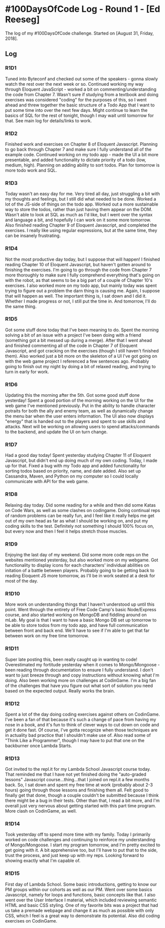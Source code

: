 # #100DaysOfCode Log - Round 1 - [Ed Reeseg]

The log of my #100DaysOfCode challenge. Started on [August 31, Friday, 2018].

## Log

### R1D1 
Tuned into Byteconf and checked out some of the speakers - gonna slowly watch the rest over the next week or so.  Continued working my way through Eloquent JavaScript - worked a bit on commenting/understanding the code from Chapter 7.  Wasn't sure if studying from a textbook and doing exercises was considered "coding" for the purposes of this, so I went ahead and threw together the basic structure of a Todo App that I want to put some time into over the next few days.  Might continue to learn the basics of SQL for the rest of tonight, though I may wait until tomorrow for that.  See main log for details/links to work.

### R1D2
Finished work and exercises on Chapter 8 of Eloquent Javascript.  Planning to go back through Chapter 7 and make sure I fully understand all of the example code.  Continued working on my todo app - made the UI a bit more presentable, and added functionality to dictate priority of a todo (low, medium, high).  Planning on adding ability to sort todos.  Plan for tomorrow is more todo work and SQL.

### R1D3
Today wasn't an easy day for me.  Very tired all day, just struggling a bit with my thoughts and feelings, but I still did what needed to be done.  Worked a lot of the JS-side of things on the todo app.  Worked out a more sustainable way to store the todos, rather than just having them appear on the DOM.  Wasn't able to look at SQL as much as I'd like, but I went over the syntax and language a bit, and hopefully I can work on it some more tomorrow.  Also finished reading Chapter 9 of Eloquent Javascript, and completed the exercises.  I really like using regular expressions, but at the same time, they can be insanely frustrating.

### R1D4

Not the most productive day today, but I suppose that will happen!  I finished reading Chapter 10 of Eloquent Javascript, but haven't gotten around to finishing the exercises.  I'm going to go through the code from Chapter 7 more thoroughly to make sure I fully comprehend everything that's going on with the robot, as that seems to be a big part of a couple of Chapter 10's exercises.  I also worked more on my todo app, but mainly today was spent trying to figure out a problem the darn thing is causing me.  Again, I suppose that will happen as well.  The important thing is, I sat down and I did it.  Whether I made progress or not, I still put the time in.  And tomorrow, I'll do the same thing.

### R1D5

Got some stuff done today that I've been meaning to do.  Spent the morning solving a bit of an issue with a project I've been doing with a friend (something got a bit messed up during a merge).  After that I went ahead and finished commenting all of the code in Chapter 7 of Eloquent Javascript, and got cracking on the exercises (though I still haven't finished them).  Also worked just a bit more on the skeleton of a UI I've got going on with the web game project I referenced a few sentences ago.  Probably going to finish out my night by doing a bit of relaxed reading, and trying to turn in early for work.

### R1D6

Updating this the morning after the 5th.  Got some good stuff done yesterday!  Spent a good portion of the morning working on the UI for the web game I've mentioned previously.  Put in the ability to handle character potraits for both the ally and enemy team, as well as dynamically change the menu bar when the user enters information.  The UI also now displays "energy" that is handed out to the players and spent to use skills and attacks.  Next will be working on allowing users to spend attacks/commands to the backend, and update the UI on turn change.

### R1D7

Had a good day today!  Spent yesterday studying Chapter 11 of Eloquent Javascript, but didn't end up doing much of my own coding.  Today, I made up for that.  Fixed a bug with my Todo app and added functionality for sorting todos based on priority, name, and date added.  Also set up Cassandra, Maven, and Python on my computer so I could locally communicate with API for the web game.

###  R1D8

Relaxing day today.  Did some reading for a while and then did some Katas on Code Wars, as well as some clashes on codingame.  Doing continual reps of random problems can be really fun, and I feel like it really helps me get out of my own head as far as what I should be working on, and put my coding skills to the test.  Definitely not something I should 100% focus on, but every now and then I feel it helps stretch those muscles.

### R1D9

Enjoying the last day of my weekend.  Did some more code reps on the websites mentioned yesterday, but also worked more on my webgame.  Got functionality to display icons for each characters' individual abilities on initation of a battle between players.  Probably going to be getting back to reading Eloquent JS more tomorrow, as I'll be in work seated at a desk for most of the day.

### R1D10

More work on understanding things that I haven't understood up until this point.  Went through the entirety of Free Code Camp's basic Node/Express course, and also started working on MongoDB and fiddling around on mLab.  My goal is that I want to have a basic Mongo DB set up tomorrow to be able to store todos from my todo app, and have full communication between front and back end.  We'll have to see if I'm able to get that far between work on my free time tomorrow.

### R1D11

Super late posting this, been really caught up in wanting to code!  Overestimated my fortitude yesterday when it comes to Mongo/Mongoose - been reading through documentation to ensure I fully understand.  I don't want to just breeze through and copy instructions without knowing what I'm doing.  Also been working more on challenges at CodinGame.  I'm a big fan of the challenges that have you figure out what sort of solution you need based on the expected output.  Really works the brain.

### R1D12

Spent a lot of the day doing coding exercises against others on CodinGame.  I've been a fan of that because it's such a change of pace from having my nose in a book, and it's fun to think of clever ways to cut down on code and get it done fast.  Of course, I've gotta recognize when those techniques are in actuality bad practice that I shouldn't make use of.  Also read some of "Think Like a Programmer", though I may have to put that one on the backburner once Lambda Starts.

### R1D13

Got invited to the repl.it for my Lambda School Javascript course today.  That reminded me that I have not yet finished doing the "auto-graded lessons" Javascript course...thing...that I joined on repl.it a few months back.  So, I sat down and spent my free time at work (probably about 2-3 hours) going through those lessons and finishing them all.  Felt good to finally get that done, though a couple couldn't be submitted because I think there might be a bug in their tests.  Other than that, I read a bit more, and I'm overall just very nervous about getting started with this part time program.  More clash on CodinGame, as well.

### R1D14

Took yesterday off to spend more time with my family. Today I primarily worked on code challenges and continuing to reinforce my understanding of Mongo/Mongoose.  I start my program tomorrow, and I'm pretty excited to get going with it.  A bit apprehensive too, but I'll have to put that to the side, trust the process, and just keep up with my reps. Looking forward to showing exactly what I'm capable of.

### R1D15

First day of Lambda School.  Some basic introductions, getting to know our PM groups within our cohorts as well as our PM. Went over some basics Javascript, namely for loops and functions, basic concepts like that.  I also went over the User Interface I material, which included reviewing semantic HTML and basic CSS styling.  One of my favorite bits was a project that had us take a premade webpage and change it as much as possible with only CSS, which I feel is a great way to demonstrate its potential.  Also did coding exercises on CodinGame.

